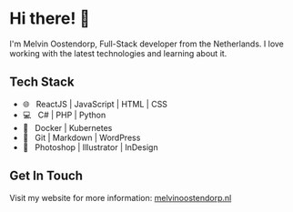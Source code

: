 # Hi there! 👋

I'm Melvin Oostendorp, Full-Stack developer from the Netherlands. I love working with the latest technologies and learning about it.

## Tech Stack

- 🌐 &nbsp; ReactJS | JavaScript | HTML | CSS
- 💻 &nbsp; C# | PHP | Python
- 🐳 &nbsp; Docker | Kubernetes
- 🔧 &nbsp; Git | Markdown | WordPress
- 🎨 &nbsp; Photoshop | Illustrator | InDesign

## Get In Touch

Visit my website for more information: [melvinoostendorp.nl](https://melvinoostendorp.nl)
